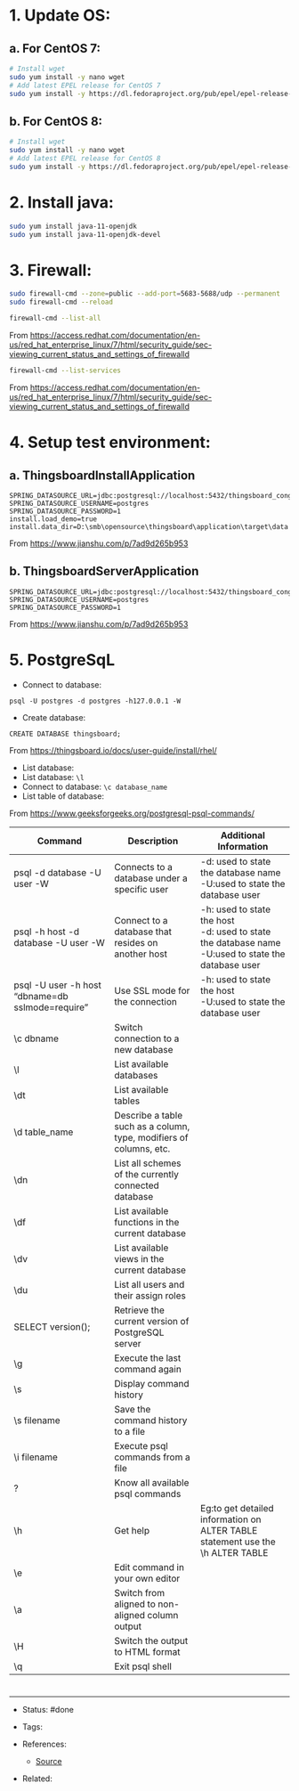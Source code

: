 # 1.	Update OS:

## a.	For CentOS 7:

```bash
# Install wget
sudo yum install -y nano wget
# Add latest EPEL release for CentOS 7
sudo yum install -y https://dl.fedoraproject.org/pub/epel/epel-release-latest--7.noarch.rpm
```

## b.	For CentOS 8:

```bash
# Install wget
sudo yum install -y nano wget
# Add latest EPEL release for CentOS 8
sudo yum install -y https://dl.fedoraproject.org/pub/epel/epel-release-latest-8.noarch.rpm
```

# 2.	Install java:

```bash
sudo yum install java-11-openjdk
sudo yum install java-11-openjdk-devel
```

# 3.	Firewall:

```bash
sudo firewall-cmd --zone=public --add-port=5683-5688/udp --permanent
sudo firewall-cmd --reload
```

```bash
firewall-cmd --list-all
```

From <https://access.redhat.com/documentation/en-us/red_hat_enterprise_linux/7/html/security_guide/sec-viewing_current_status_and_settings_of_firewalld>

```bash
firewall-cmd --list-services
```

From <https://access.redhat.com/documentation/en-us/red_hat_enterprise_linux/7/html/security_guide/sec-viewing_current_status_and_settings_of_firewalld>

# 4.	Setup test environment:

## a.	ThingsboardInstallApplication

```
SPRING_DATASOURCE_URL=jdbc:postgresql://localhost:5432/thingsboard_congnt16
SPRING_DATASOURCE_USERNAME=postgres
SPRING_DATASOURCE_PASSWORD=1
install.load_demo=true
install.data_dir=D:\smb\opensource\thingsboard\application\target\data
```

From <https://www.jianshu.com/p/7ad9d265b953>

## b.	ThingsboardServerApplication

```
SPRING_DATASOURCE_URL=jdbc:postgresql://localhost:5432/thingsboard_congnt16
SPRING_DATASOURCE_USERNAME=postgres
SPRING_DATASOURCE_PASSWORD=1
```

From <https://www.jianshu.com/p/7ad9d265b953>

# 5.	PostgreSqL

- Connect to database:

```
psql -U postgres -d postgres -h127.0.0.1 -W
```

- Create database:

```
CREATE DATABASE thingsboard;
```

From <https://thingsboard.io/docs/user-guide/install/rhel/>

- List database:
- List database: `\l`
- Connect to database: `\c database_name`
- List table of database:

From <https://www.geeksforgeeks.org/postgresql-psql-commands/>

| Command                                          | Description                                                         | Additional Information                                                                                    |
| ------------------------------------------------ | ------------------------------------------------------------------- | --------------------------------------------------------------------------------------------------------- |
| psql -d database -U user -W                      | Connects to a database under a specific user                        | -d: used to state the database name <br>-U:used to state the database user                                |
| psql -h host -d database -U user -W              | Connect to a database that resides on another host                  | -h: used to state the host <br>-d: used to state the database name <br>-U:used to state the database user |
| psql -U user -h host “dbname=db sslmode=require” | Use SSL mode for the connection                                     | -h: used to state the host <br>-U:used to state the database user                                         |
| \c dbname                                        | Switch connection to a new database                                 |                                                                                                           |
| \l                                               | List available databases                                            |                                                                                                           |
| \dt                                              | List available tables                                               |                                                                                                           |
| \d table_name                                    | Describe a table such as a column, type, modifiers of columns, etc. |                                                                                                           |
| \dn                                              | List all schemes of the currently connected database                |                                                                                                           |
| \df                                              | List available functions in the current database                    |                                                                                                           |
| \dv                                              | List available views in the current database                        |                                                                                                           |
| \du                                              | List all users and their assign roles                               |                                                                                                           |
| SELECT version();                                | Retrieve the current version of PostgreSQL server                   |                                                                                                           |
| \g                                               | Execute the last command again                                      |                                                                                                           |
| \s                                               | Display command history                                             |                                                                                                           |
| \s filename                                      | Save the command history to a file                                  |                                                                                                           |
| \i filename                                      | Execute psql commands from a file                                   |                                                                                                           |
| ?                                                | Know all available psql commands                                    |                                                                                                           |
| \h                                               | Get help                                                            | Eg:to get detailed information on ALTER TABLE statement use the \h ALTER TABLE                            |
| \e                                               | Edit command in your own editor                                     |                                                                                                           |
| \a                                               | Switch from aligned to non-aligned column output                    |                                                                                                           |
| \H                                               | Switch the output to HTML format                                    |                                                                                                           |
| \q                                               | Exit psql shell                                                     |                                                                                                           |

#

---

- Status: #done

- Tags:

- References:
	- [Source]()

- Related: 

